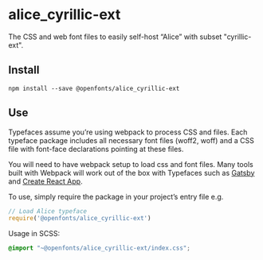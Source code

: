 
# alice_cyrillic-ext

The CSS and web font files to easily self-host “Alice” with subset "cyrillic-ext".

## Install

`npm install --save @openfonts/alice_cyrillic-ext`

## Use

Typefaces assume you’re using webpack to process CSS and files. Each typeface
package includes all necessary font files (woff2, woff) and a CSS file with
font-face declarations pointing at these files.

You will need to have webpack setup to load css and font files. Many tools built
with Webpack will work out of the box with Typefaces such as [Gatsby](https://github.com/gatsbyjs/gatsby)
and [Create React App](https://github.com/facebookincubator/create-react-app).

To use, simply require the package in your project’s entry file e.g.

```javascript
// Load Alice typeface
require('@openfonts/alice_cyrillic-ext')
```

Usage in SCSS:
```scss
@import "~@openfonts/alice_cyrillic-ext/index.css";
```

